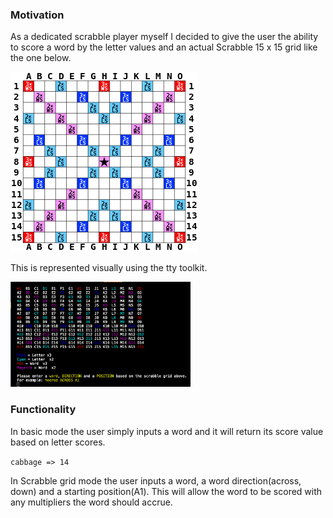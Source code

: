 ### Motivation
As a dedicated scrabble player myself I decided to give the user the ability to score a word by the letter values and an actual Scrabble 15 x 15 grid like the one below.

![alt text](https://github.com/Confidenceman02/Scrabble-challenge/blob/master/assets/images/scrabble_grid.png)

This is represented visually using the tty toolkit.

<img src="./assets/images/scrabble_grid_IG.png" alt="Drawing" width="288"/>

### Functionality
In basic mode the user simply inputs a word and it will return its score value based on letter scores.

```cabbage => 14```

In Scrabble grid mode the user inputs a word, a word direction(across, down) and a starting position(A1).
This will allow the word to be scored with any multipliers the word should accrue.


